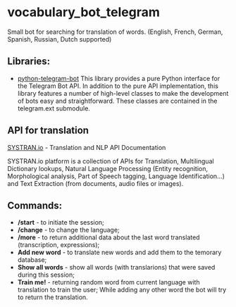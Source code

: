 # vocabulary_bot_telegram
Small bot for searching for translation of words. (English, French, German, Spanish, Russian, Dutch supported)

## Libraries:
- [python-telegram-bot](https://github.com/python-telegram-bot/python-telegram-bot) This library provides a pure Python interface for the Telegram Bot API. In addition to the pure API implementation, this library features a number of high-level classes to make the development of bots easy and straightforward. These classes are contained in the telegram.ext submodule.

## API for translation
[SYSTRAN.io](https://platform.systran.net/index) - Translation and NLP API Documentation

SYSTRAN.io platform is a collection of APIs for Translation, Multilingual Dictionary lookups, Natural Language Processing (Entity recognition, Morphological analysis, Part of Speech tagging, Language Identification…) and Text Extraction (from documents, audio files or images).

## Commands:
- <b>/start</b> - to initiate the session;
- <b>/change</b> - to change the language;
- <b>/more</b> - to return additional data about the last word translated (transcription, expressions);
- <b>Add new word</b> - to translate new words and add them to the temorary database;
- <b>Show all words</b> - show all words (with translarions) that were saved during this session;
- <b>Train me!</b> - returning random word from current language with translation to train the user;
While adding any other word the bot will try to return the translation.

